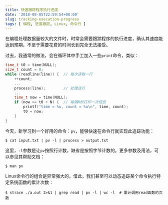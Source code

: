 ```yaml
---
title: 快速跟踪程序执行进度
date: '2018-08-05T22:59:54+08:00'
slug: tracking-execution-progress
tags: [ 编程, 进度跟踪, Linux, 命令行 ]
---
```

在编程处理数据量较大的文件时，时常会需要跟踪程序的执行进度，确认其速度能达到预期，不至于需要花费的时间长到完全无法接受。

过去，我通常的做法，会在循环体中手工加入一些`print`命令，类似：

```cpp
time_t t0 = time(NULL);
size_t count = 0;
while (readline(line)) {  // 每次读取一行
    ++count;
    ...
    process(line);        // 处理该行
    ...
    time_t now = time(NULL);
    if (now >= t0 + N) {  // 每隔N秒打印一次信息
        printf("time = %u, count = %u\n", time, count);
        t0 = now;
    }
}
```

今天，新学习到一个好用的命令：`pv`，能够快速在命令行就实现此追踪功能：

```
$ cat input.txt | pv -l | process > output.txt
```

这里，`-l`参数是让`pv`按照行计数，缺省是按照字节计数的。更多参数及用法，可以参见其帮助文档：

```
$ man pv
```

Linux命令行的组合是异常强大的，借此，我们甚至可以动态追踪某个命令执行特定系统函数的累计次数：

```
$ strace ./a.out 2>&1 | grep read | pv -l | wc -l  # 累计调用read函数的次数
```
